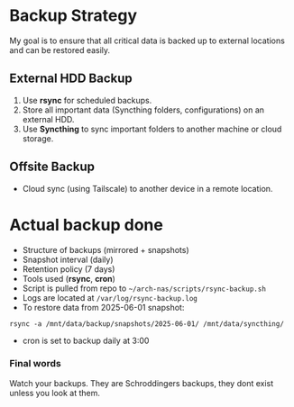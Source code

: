 # Backup Strategy

My goal is to ensure that all critical data is backed up to external locations and can be restored easily.

## External HDD Backup
1. Use **rsync** for scheduled backups.
2. Store all important data (Syncthing folders, configurations) on an external HDD.
3. Use **Syncthing** to sync important folders to another machine or cloud storage.

## Offsite Backup
- Cloud sync (using Tailscale) to another device in a remote location.

# Actual backup done
- Structure of backups (mirrored + snapshots)
- Snapshot interval (daily)
- Retention policy (7 days)
- Tools used (**rsync**, **cron**)
- Script is pulled from repo to `~/arch-nas/scripts/rsync-backup.sh`
- Logs are located at `/var/log/rsync-backup.log`
- To restore data from 2025-06-01 snapshot:
```
rsync -a /mnt/data/backup/snapshots/2025-06-01/ /mnt/data/syncthing/
```
- cron is set to backup daily at 3:00

### Final words
Watch your backups. They are Schroddingers backups, they dont exist unless you look at them.

